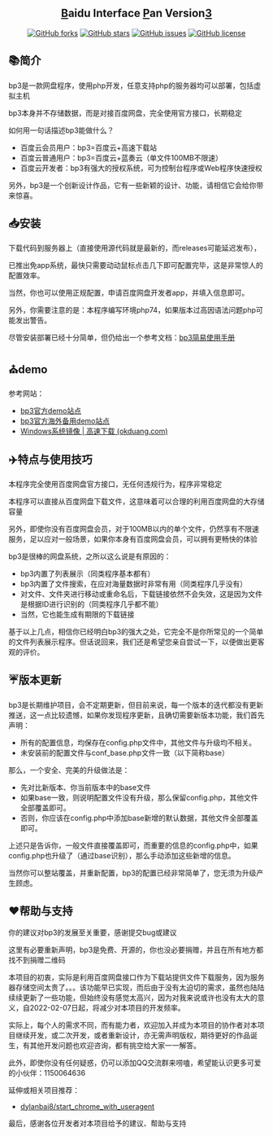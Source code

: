 <h2 align="center"><a href="#">B</a>aidu Interface <a href="#">P</a>an Version<a href="#">3</a></h2>

<p align="center"><a href="https://github.com/zhufenghua1998/bp3/network"><img alt="GitHub forks" src="https://img.shields.io/github/forks/zhufenghua1998/bp3"></a> <a href="https://github.com/zhufenghua1998/bp3/stargazers"><img alt="GitHub stars" src="https://img.shields.io/github/stars/zhufenghua1998/bp3"></a> <a href="https://github.com/zhufenghua1998/bp3/issues"><img alt="GitHub issues" src="https://img.shields.io/github/issues/zhufenghua1998/bp3"></a> <a href="https://github.com/zhufenghua1998/bp3/blob/main/LICENSE"><img alt="GitHub license" src="https://img.shields.io/github/license/zhufenghua1998/bp3"></a></p>

## 📚简介

bp3是一款网盘程序，使用php开发，任意支持php的服务器均可以部署，包括虚拟主机

bp3本身并不存储数据，而是对接百度网盘，完全使用官方接口，长期稳定

如何用一句话描述bp3能做什么？

- 百度云会员用户：bp3=百度云+高速下载站
- 百度云普通用户：bp3=百度云+蓝奏云（单文件100MB不限速）
- 百度云开发者：bp3有强大的授权系统，可为控制台程序或Web程序快速授权

另外，bp3是一个创新设计作品，它有一些新颖的设计、功能，请相信它会给你带来惊喜。

## 📥安装
下载代码到服务器上（直接使用源代码就是最新的，而releases可能延迟发布），

已推出免app系统，最快只需要动动鼠标点击几下即可配置完毕，这是非常惊人的配置效率。

当然，你也可以使用正规配置，申请百度网盘开发者app，并填入信息即可。

另外，你需要注意的是：本程序编写环境php74，如果版本过高因语法问题php可能发出警告。

尽管安装部署已经十分简单，但仍给出一个参考文档：[bp3简易使用手册](https://www.52dixiaowo.com/post-3261.html)

## ⛪demo
参考网站：

- <a href="https://bp3.52dixiaowo.com" target="_blank">bp3官方demo站点</a>
- [bp3官方海外备用demo站点 ](http://bp3.rbusoft.com/)
- [Windows系统镜像 | 高速下载 (okduang.com)](http://pan.okduang.com/)

## ✈️特点与使用技巧

本程序完全使用百度网盘官方接口，无任何违规行为，程序非常稳定

本程序可以直接从百度网盘下载文件，这意味着可以合理的利用百度网盘的大存储容量

另外，即使你没有百度网盘会员，对于100MB以内的单个文件，仍然享有不限速服务，足以应对一般场景，如果你本身有百度网盘会员，可以拥有更畅快的体验

bp3是很棒的网盘系统，之所以这么说是有原因的：

- bp3内置了列表展示（同类程序基本都有）
- bp3内置了文件搜索，在应对海量数据时非常有用（同类程序几乎没有）
- 对文件、文件夹进行移动或重命名后，下载链接依然不会失效，这是因为文件是根据ID进行识别的（同类程序几乎都不能）
- 当然，它也能生成有期限的下载链接

基于以上几点，相信你已经明白bp3的强大之处，它完全不是你所常见的一个简单的文件列表展示程序。但话说回来，我们还是希望您亲自尝试一下，以便做出更客观的评价。

## ☔版本更新

bp3是长期维护项目，会不定期更新，但目前来说，每一个版本的迭代都没有更新推送，这一点比较遗憾，如果你发现程序更新，且确切需要新版本功能，我们首先声明：

- 所有的配置信息，均保存在config.php文件中，其他文件与升级均不相关。
- 未安装前的配置文件与conf_base.php文件一致（以下简称base）

那么，一个安全、完美的升级做法是：

- 先对比新版本、你当前版本中的base文件
- 如果base一致，则说明配置文件没有升级，那么保留config.php，其他文件全部覆盖即可。
- 否则，你应该在config.php中添加base新增的默认数据，其他文件全部覆盖即可。

上述只是告诉你，一般文件直接覆盖即可，而重要的信息的config.php中，如果config.php也升级了（通过base识别），那么手动添加这些新增的信息。

当然你可以整站覆盖，并重新配置，bp3的配置已经非常简单了，您无须为升级产生顾虑。

## ❤️帮助与支持

你的建议对bp3的发展至关重要，感谢提交bug或建议

这里有必要重新声明，bp3是免费、开源的，你也没必要捐赠，并且在所有地方都找不到捐赠二维码

本项目的初衷，实际是利用百度网盘接口作为下载站提供文件下载服务，因为服务器存储空间太贵了。。。该功能早已实现，而后由于没有太迫切的需求，虽然也陆陆续续更新了一些功能，但始终没有感觉太高兴，因为对我来说或许也没有太大的意义，自2022-02-07日起，将减少对本项目的开发频率。

实际上，每个人的需求不同，而有能力者，欢迎加入并成为本项目的协作者对本项目继续开发，或二次开发，或者重新设计，亦无需声明版权，期待更好的作品诞生，有其他开发问题也欢迎咨询，都有挑空给大家一一解答。

此外，即使你没有任何疑惑，仍可以添加QQ交流群来唠嗑，希望能认识更多可爱的小伙伴：1150064636

延伸或相关项目推荐：

- [dylanbai8/start_chrome_with_useragent ](https://github.com/dylanbai8/start_chrome_with_useragent)

最后，感谢各位开发者对本项目给予的建议、帮助与支持
